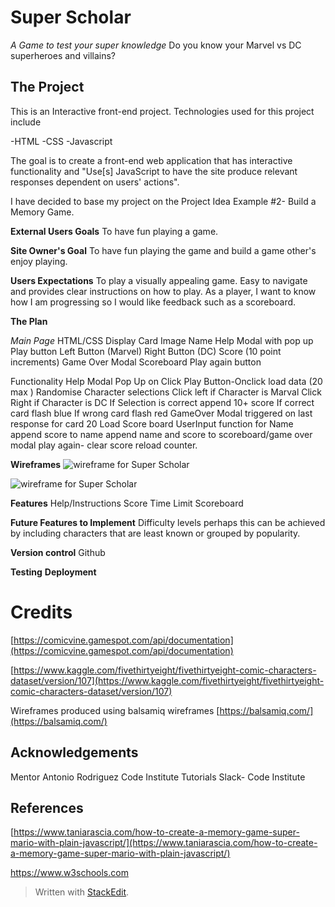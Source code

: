 
# Super Scholar
*A Game to test your super knowledge*
Do you know your Marvel vs DC superheroes and villains?

## The Project

This is an Interactive front-end project.
Technologies used for this project include

-HTML
-CSS
-Javascript

The goal is to create a front-end web application that has interactive functionality and "Use[s] JavaScript to have the site produce relevant responses dependent on users' actions".

I have decided to base my project on the Project Idea Example #2-
Build a Memory Game.

**External Users Goals**
To have fun playing a game.

**Site Owner's Goal**
To have fun playing the game and build a game other's enjoy playing.

**Users Expectations**
To play a visually appealing game. Easy to navigate and provides clear instructions on how to play. As a player, I want to know how I am progressing so I would like feedback such as a scoreboard.

**The Plan**

*Main Page*
HTML/CSS
Display Card 
	Image
	Name
Help Modal with pop up
Play button 
Left Button (Marvel)
Right Button (DC)
Score (10 point increments)
Game Over Modal
	Scoreboard
	Play again button
	
Functionality 
	Help Modal Pop Up on Click
	Play Button-Onclick load data (20 max )
    Randomise Character selections 
	Click left if Character is Marval
	Click Right if Character is DC
	If Selection is correct append 10+ score
	If correct card flash blue
	If wrong card flash red
	GameOver Modal triggered on last  			
	response for card 20
	Load Score board 
	UserInput function for Name
    append score to name
    append name and score to                                                                            scoreboard/game over modal
    play again- clear score reload counter.

**Wireframes**
![wireframe for Super Scholar](https://res.cloudinary.com/blueag8/image/upload/v1570046738/Super%20Scholar/Desktop_Mockup_s93syp.png)

![wireframe for Super Scholar](https://res.cloudinary.com/blueag8/image/upload/v1570046738/Super%20Scholar/Smartphone_Mockup_hqr6jo)

**Features** 
Help/Instructions 
Score
Time Limit
Scoreboard

**Future Features to Implement**
Difficulty levels perhaps this can be achieved by including characters that are least known or grouped by popularity.

**Version control**
Github 

**Testing**
**Deployment**

# Credits
[https://comicvine.gamespot.com/api/documentation](https://comicvine.gamespot.com/api/documentation)

[https://www.kaggle.com/fivethirtyeight/fivethirtyeight-comic-characters-dataset/version/107](https://www.kaggle.com/fivethirtyeight/fivethirtyeight-comic-characters-dataset/version/107)

Wireframes produced using balsamiq wireframes
[https://balsamiq.com/](https://balsamiq.com/)

## Acknowledgements

Mentor Antonio Rodriguez
Code Institute Tutorials
Slack- Code Institute

## References

[https://www.taniarascia.com/how-to-create-a-memory-game-super-mario-with-plain-javascript/](https://www.taniarascia.com/how-to-create-a-memory-game-super-mario-with-plain-javascript/)

https://www.w3schools.com
> Written with [StackEdit](https://stackedit.io/).
<!--stackedit_data:
eyJoaXN0b3J5IjpbLTI2ODczMjcyMywxMDk5NTI1ODE1LDEzMj
I5NTU4MDgsODg1MTU5NzQyLDczMDk5ODExNl19
-->